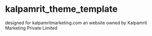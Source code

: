 # kalpamrit_theme_template
designed for kalpamritmarketing.com an website owned by Kalpamrit Marketing Private Limited
